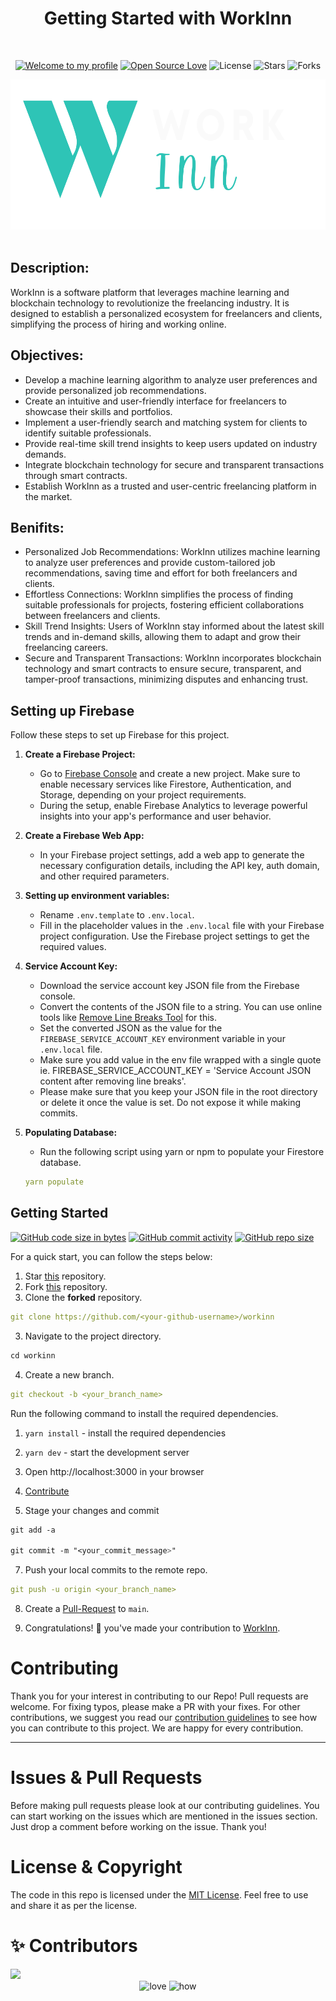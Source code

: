 <h1 align="center">Getting Started with WorkInn</h1> 
<br>

<div align="center">

[![Welcome to my profile](https://img.shields.io/badge/Hello,Programmer!-Welcome-blue.svg?style=flat&logo=github)](https://github.com/ShivangM)
[![Open Source Love](https://badges.frapsoft.com/os/v2/open-source.svg?v=103)](https://github.com/ShivangM/workinn)
![License](https://img.shields.io/badge/License-MIT-red.svg)
![Stars](https://img.shields.io/github/stars/ShivangM/workinn?style=flat&logo=github)
![Forks](https://img.shields.io/github/forks/ShivangM/workinn?style=flat&logo=github)

</div>

<div align="center">
  <img height=240 src="./public/WorkInn Logo Dark.svg" alt="WorkInn Logo">
</div>

<br>

<div align="left">
  <h2>Description:</h2>
    <p>WorkInn is a software platform that leverages machine learning and blockchain technology to revolutionize the freelancing industry. It is designed to establish a personalized ecosystem for freelancers and clients, simplifying the process of hiring and working online.</p>
    <h2>Objectives:</h2>
    <ul>
        <li>Develop a machine learning algorithm to analyze user preferences and provide personalized job recommendations.</li>
        <li>Create an intuitive and user-friendly interface for freelancers to showcase their skills and portfolios.</li>
        <li>Implement a user-friendly search and matching system for clients to identify suitable professionals.</li>
        <li>Provide real-time skill trend insights to keep users updated on industry demands.</li>
        <li>Integrate blockchain technology for secure and transparent transactions through smart contracts.</li>
        <li>Establish WorkInn as a trusted and user-centric freelancing platform in the market.</li>
    </ul>
    <h2>Benifits:</h2>
    <ul>
        <li>Personalized Job Recommendations: WorkInn utilizes machine learning to analyze user preferences and provide custom-tailored job recommendations, saving time and effort for both freelancers and clients.</li>
        <li>Effortless Connections: WorkInn simplifies the process of finding suitable professionals for projects, fostering efficient collaborations between freelancers and clients.</li>
        <li>Skill Trend Insights: Users of WorkInn stay informed about the latest skill trends and in-demand skills, allowing them to adapt and grow their freelancing careers.</li>
        <li>Secure and Transparent Transactions: WorkInn incorporates blockchain technology and smart contracts to ensure secure, transparent, and tamper-proof transactions, minimizing disputes and enhancing trust.</li>
    </ul>
</div>

## **Setting up Firebase**

Follow these steps to set up Firebase for this project.

1. **Create a Firebase Project:**
   - Go to [Firebase Console](https://console.firebase.google.com/) and create a new project. Make sure to enable necessary services like Firestore, Authentication, and Storage, depending on your project requirements.
   - During the setup, enable Firebase Analytics to leverage powerful insights into your app's performance and user behavior.

2. **Create a Firebase Web App:**
   - In your Firebase project settings, add a web app to generate the necessary configuration details, including the API key, auth domain, and other required parameters. 

3. **Setting up environment variables:**
   - Rename `.env.template` to `.env.local`.
   - Fill in the placeholder values in the `.env.local` file with your Firebase project configuration. Use the Firebase project settings to get the required values.

4. **Service Account Key:**
   - Download the service account key JSON file from the Firebase console.
   - Convert the contents of the JSON file to a string. You can use online tools like [Remove Line Breaks Tool](https://capitalizemytitle.com/tools/remove-line-breaks/) for this.
   - Set the converted JSON as the value for the `FIREBASE_SERVICE_ACCOUNT_KEY` environment variable in your `.env.local` file.
   - Make sure you add value in the env file wrapped with a single quote ie. FIREBASE_SERVICE_ACCOUNT_KEY = 'Service Account JSON content after removing line breaks'.
   - Please make sure that you keep your JSON file in the root directory or delete it once the value is set. Do not expose it while making commits.

5. **Populating Database:**
   - Run the following script using yarn or npm to populate your Firestore database.
     
   ```yml
   yarn populate
   ```

## **Getting Started**
[![GitHub code size in bytes](https://img.shields.io/github/languages/code-size/ShivangM/workinn?logo=github)](https://ShivangM/workinn/) [![GitHub commit activity](https://img.shields.io/github/commit-activity/m/ShivangM/workinn?color=bluevoilet&logo=github)](https://github.com/ShivangM/workinn/commits/) [![GitHub repo size](https://img.shields.io/github/repo-size/ShivangM/workinn?logo=github)](https://github.com/ShivangM/workinn)

For a quick start, you can follow the steps below:

1. Star <a href="https://github.com/ShivangM/workinn" title="this">this</a> repository.
2. Fork <a href="https://github.com/ShivangM/workinn" title="this">this</a> repository.
3. Clone the **forked** repository.

```yml
git clone https://github.com/<your-github-username>/workinn
```

3. Navigate to the project directory.

```py
cd workinn
```

4. Create a new branch.

```yml
git checkout -b <your_branch_name>
```

Run the following command to install the required dependencies.

1. `yarn install` - install the required dependencies
2. `yarn dev` - start the development server
3. Open http://localhost:3000 in your browser

4. <a href="/CONTRIBUTING.md">Contribute</a>

5. Stage your changes and commit

```css
git add -a

git commit -m "<your_commit_message>"
```

7. Push your local commits to the remote repo.

```yml
git push -u origin <your_branch_name>
```

8. Create a <a href="https://docs.github.com/en/github/collaborating-with-pull-requests/proposing-changes-to-your-work-with-pull-requests/creating-a-pull-request" title="Pull Request">Pull-Request</a> to `main`.

9. Congratulations! 🎉 you've made your contribution to <a href="https://github.com/ShivangM/workinn" title="WorkInn">WorkInn</a>.

<h1 id="contribute">Contributing</h1>

<p>
   Thank you for your interest in contributing to our Repo! Pull requests are welcome. For fixing typos, please make a PR with your fixes. For other contributions, we suggest you read our <a href="https://github.com/ShivangM/workinn/blob/main/contributing.md">contribution guidelines</a> to see how you can contribute to this project. We are happy for every contribution. 
   <hr> 
</p>

<h1 id="prs">Issues & Pull Requests</h1>

Before making pull requests please look at our contributing guidelines. You can start working on the issues which are mentioned in the issues section. Just drop a comment before working on the issue. Thank you!

#  License & Copyright

The code in this repo is licensed under the <a href="https://github.com/ShivangM/workinn/blob/main/LICENSE">MIT License</a>. Feel free to use and share it as per the license.

# ✨ Contributors

<a href="https://github.com/ShivangM/workinn/graphs/contributors">
  <img src="https://contrib.rocks/image?repo=ShivangM/workinn" />
</a>


<div align="center">
 <img src="https://forthebadge.com/images/badges/built-with-love.svg" alt="love" />
 <img src="https://forthebadge.com/images/badges/thats-how-they-get-you.svg" alt="how">
</div>
